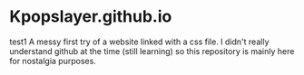 # Kpopslayer.github.io
test1
A messy first try of a website linked with a css file.
I didn't really understand github at the time (still learning) so this repository is mainly here for nostalgia purposes. 
